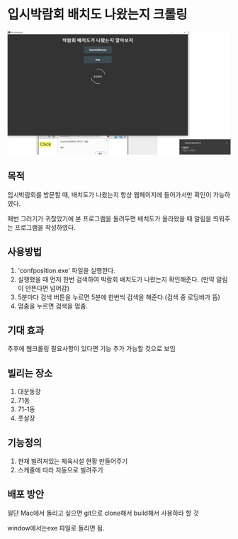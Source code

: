 # 입시박람회 배치도 나왔는지 크롤링

![main화면](main%ED%99%94%EB%A9%B4.png)

## 목적

입시박람회를 방문할 때, 배치도가 나왔는지 항상 웹페이지에 들어가서만 확인이 가능하였다.

매번 그러기가 귀찮았기에
본 프로그램을 돌려두면 배치도가 올라왔을 때 알림을 띄워주는 프로그램을 작성하였다.

## 사용방법

1. 'confposition.exe' 파일을 실행한다.
2. 실행했을 때 먼저 한번 검색하여 박람회 배치도가 나왔는지 확인해준다.
   (만약 알림이 안뜬다면 넘어감)
3. 5분마다 검색 버튼을 누르면 5분에 한번씩 검색을 해준다.(검색 중 로딩바가 뜸)
4. 멈춤을 누르면 검색을 멈춤.

## 기대 효과

추후에 웹크롤링 필요사항이 있다면 기능 추가 가능할 것으로 보임

## 빌리는 장소

1. 대운동장
2. 71동
3. 71-1동
4. 풋살장

## 기능정의

1. 현재 빌려져있는 체육시설 현황 만들어주기
2. 스케줄에 따라 자동으로 빌려주기

## 배포 방안

일단 Mac에서 돌리고 싶으면 git으로 clone해서 build해서 사용하라 할 것

window에서는exe 파일로 돌리면 됨.
